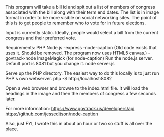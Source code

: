 This program will take a bill id and spit out a list of members of congress associated with the bill along with their term end dates. The list is in image format in order to be more visible on social networking sites. The point of this is to get people to remember who to vote for in future elections.

Input is currently static. Ideally, people would select a bill from the current congress and their preferred vote.

Requirements:
PHP
Node.js
-express
-node-caption (Old code exists that uses it. Should be removed. The program now uses HTML5 canvas.)
-govtrack-node
ImageMagick (for node-caption)
Run the node.js server. Default port is 8081 but you change it.
node server.js

Serve up the PHP directory. The easiest way to do this locally is to just run PHP's own webserver.
php -S http://localhost:8082

Open a web browser and browse to the index.html file. It will load the headings in the image and then the members of congress a few seconds later.

For more information:
https://www.govtrack.us/developers/api
https://github.com/jesseditson/node-caption

Also, just FYI, I wrote this in about an hour or two so stuff is all over the place.
